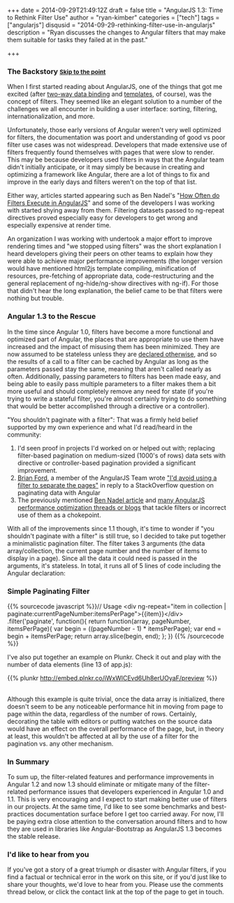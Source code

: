 +++
date = 2014-09-29T21:49:12Z
draft = false
title = "AngularJS 1.3: Time to Rethink Filter Use"
author = "ryan-kimber"
categories = ["tech"]
tags = ["angularjs"]
disqusid = "2014-09-29-rethinking-filter-use-in-angularjs"
description = "Ryan discusses the changes to Angular filters that may make them suitable for tasks they failed at in the past."

+++
### The Backstory  <span style="font-size: 10pt"><a href="javascript:scrollToId('point');">Skip to the point</a>

When I first started reading about AngularJS, one of the things that got me excited (after <a href="https://docs.angularjs.org/guide/databinding" target="_new">two-way data binding</a> and <a href="https://docs.angularjs.org/guide/templates">templates</a>, of course), was the concept of filters. They seemed like an elegant solution to a number of the challenges we all encounter in building a user interface: sorting, filtering, internationalization, and  more. 

Unfortunately, those early versions of Angular weren't very well optimized for filters, the documentation was poort and understanding of good vs poor filter use cases was not widespread. Developers that made extensive use of filters frequently found themselves with pages that were slow to render. This may be because developers used filters in ways that the Angular team didn't initially anticipate, or it may simply be because in creating and optimizing a framework like Angular, there are a lot of things to fix and improve in the early days and filters weren't on the top of that list.

Either way, articles started appearing such as Ben Nadel's "<a target="_new" href="http://www.bennadel.com/blog/2489-how-often-do-filters-execute-in-angularjs.htm">How Often do Filters Execute in AngularJS</a>" and some of the developers I was working with started shying away from them. Filtering datasets passed to ng-repeat directives proved especially easy for developers to get wrong and especially expensive at render time.

An organization I was working with undertook a major effort to improve rendering times and "we stopped using filters" was the short explanation I heard developers giving their peers on other teams to explain how they were able to achieve major performance improvements (the longer version would have mentioned html2js template compiling, minification of resources, pre-fetching of appropriate data, code-restructuring and the general replacement of ng-hide/ng-show directives with ng-if). For those that didn't hear the long explanation, the belief came to be that filters were nothing but trouble.

### Angular 1.3 to the Rescue
In the time since Angular 1.0, filters have become a more functional and optimized part of Angular, the places that are appropriate to use them have increased and the impact of misusing them has been minimized. They are now assumed to be stateless unless they are <a href="https://github.com/angular/angular.js/blob/master/CHANGELOG.md#breaking-changes-1">declared otherwise</a>, and so the results of a call to a filter can be cached by Angular as long as the parameters passed stay the same, meaning that aren't called nearly as often. Additionally, passing parameters to filters has been made easy, and being able to easily pass multiple parameters to a filter makes them a bit more useful and should completely remove any need for state (if you're trying to write a stateful filter, you're almost certainly trying to do something that would be better accomplished through a directive or a controller).
 
"You shouldn't paginate with a filter": That was a firmly held belief supported by my own experience and what I'd read/heard in the community: 
1. I'd seen proof in projects I'd worked on or helped out with; replacing filter-based pagination on medium-sized (1000's of rows) data sets with directive or controller-based pagination provided a significant improvement. 
2. <a href="https://twitter.com/briantford" target="_new">Brian Ford</a>, a member of the AngularJS Team wrote <a href="http://stackoverflow.com/questions/10816073/how-to-do-paging-in-angularjs" target="_new">"I'd avoid using a filter to separate the pages"</a> in reply to a StackOverflow question on paginating data with Angular
3. The previously mentioned <a href="http://www.bennadel.com/blog/2489-how-often-do-filters-execute-in-angularjs.htm" target="_new">Ben Nadel article</a> and <a href="https://www.google.ca/webhp?sourceid=chrome-instant&ion=1&espv=2&ie=UTF-8#safe=off&q=improving+angularjs+performance+filter" target="_new">many AngularJS performance optimization threads or blogs</a> that tackle filters or incorrect use of them as a chokepoint. 

<span id="point"></span>With all of the improvements since 1.1 though, it's time to wonder if "you shouldn't paginate with a filter" is still true, so I decided to take put together a minimalistic pagination filter. The filter takes 3 arguments (the data array/collection, the current page number and the number of items to display in a page). Since all the data it could need is passed in the arguments, it's stateless. In total, it runs all of 5 lines of code including the Angular declaration:

### Simple Paginating Filter

{{% sourcecode javascript %}}// Usage &lt;div ng-repeat="item in collection | paginate:currentPageNumber:itemsPerPage"&gt;{{item}}&lt;/div&gt;
.filter('paginate', function(){
        return function(array, pageNumber, itemsPerPage){
            var begin = ((pageNumber - 1) * itemsPerPage);
            var end = begin + itemsPerPage;
            return array.slice(begin, end);
        };
    })
{{% /sourcecode %}}


I've also put together an example on Plunkr. Check it out and play with the number of data elements (line 13 of app.js):


{{% plunkr http://embed.plnkr.co/iWxWlCEvd6Uh8erUOyaF/preview %}}

<br />
Although this example is quite trivial, once the data array is initialized, there doesn't seem to be any noticeable performance hit in moving from page to page within the data, regardless of the number of rows. Certainly, decorating the table with editors or putting watches on the source data would have an effect on the overall performance of the page, but, in theory at least, this wouldn't be affected at all by the use of a filter for the pagination vs. any other mechanism. 

### In Summary

To sum up, the filter-related features and performance improvements in Angular 1.2 and now 1.3 should eliminate or mitigate many of the filter-related performance issues that developers experienced in Angular 1.0 and 1.1. This is very encouraging and I expect to start making better use of filters in our projects. At the same time, I'd like to see some benchmarks and best-practices documentation surface before I get too carried away. For now, I'll be paying extra close attention to the conversation around filters and to how they are used in libraries like Angular-Bootstrap as AngularJS 1.3 becomes the stable release.

### I'd like to hear from you
If you've got a story of a great triumph or disaster with Angular filters, if you find a factual or technical error in the work on this site, or if you'd just like to share your thoughts, we'd love to hear from you. Please use the comments thread below, or click the contact link at the top of the page to get in touch.

